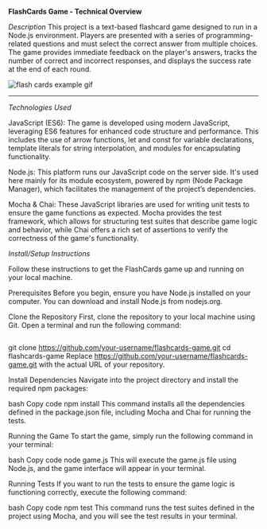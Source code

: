 **FlashCards Game - Technical Overview**

*Description*
This project is a text-based flashcard game designed to run in a Node.js environment. Players are presented with a series of programming-related questions and must select the correct answer from multiple choices. The game provides immediate feedback on the player's answers, tracks the number of correct and incorrect responses, and displays the success rate at the end of each round.

![flash cards example gif](https://media.giphy.com/media/1zkb1q58eTiTH6D7wc/giphy.gif)

---

*Technologies Used*

JavaScript (ES6): The game is developed using modern JavaScript, leveraging ES6 features for enhanced code structure and performance. This includes the use of arrow functions, let and const for variable declarations, template literals for string interpolation, and modules for encapsulating functionality.

Node.js: This platform runs our JavaScript code on the server side. It's used here mainly for its module ecosystem, powered by npm (Node Package Manager), which facilitates the management of the project’s dependencies.

Mocha & Chai: These JavaScript libraries are used for writing unit tests to ensure the game functions as expected. Mocha provides the test framework, which allows for structuring test suites that describe game logic and behavior, while Chai offers a rich set of assertions to verify the correctness of the game's functionality.

*Install/Setup Instructions*

Follow these instructions to get the FlashCards game up and running on your local machine.

Prerequisites
Before you begin, ensure you have Node.js installed on your computer. You can download and install Node.js from nodejs.org.

Clone the Repository
First, clone the repository to your local machine using Git. Open a terminal and run the following command:

```git clone https://github.com/your-username/flashcards-game.git
```
git clone https://github.com/your-username/flashcards-game.git
cd flashcards-game
Replace https://github.com/your-username/flashcards-game.git with the actual URL of your repository.

Install Dependencies
Navigate into the project directory and install the required npm packages:

bash
Copy code
npm install
This command installs all the dependencies defined in the package.json file, including Mocha and Chai for running the tests.

Running the Game
To start the game, simply run the following command in your terminal:

bash
Copy code
node game.js
This will execute the game.js file using Node.js, and the game interface will appear in your terminal.

Running Tests
If you want to run the tests to ensure the game logic is functioning correctly, execute the following command:

bash
Copy code
npm test
This command runs the test suites defined in the project using Mocha, and you will see the test results in your terminal.

